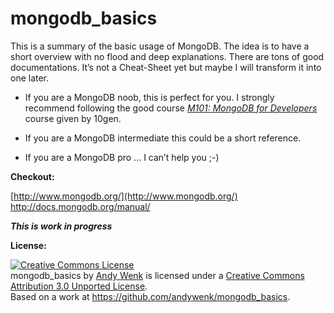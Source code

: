 # mongodb_basics

This is a summary of the basic usage of MongoDB. The idea is to have a short overview with no flood and deep explanations. There are tons of good documentations. It’s not a Cheat-Sheet yet but maybe I will transform it into one later.

* If you are a MongoDB noob, this is perfect for you. I strongly recommend following the good course [*M101: MongoDB for Developers*](https://education.10gen.com/courses/) course given by 10gen.  
 
* If you are a MongoDB intermediate this could be a short reference.  
 
* If you are a MongoDB pro ... I can’t help you ;-)

**Checkout:**

[http://www.mongodb.org/](http://www.mongodb.org/)  
[http://docs.mongodb.org/manual/ ](http://docs.mongodb.org/manual/)  

***This is work in progress***

**License:**

<a rel="license" href="http://creativecommons.org/licenses/by/3.0/deed.en_US"><img alt="Creative Commons License" style="border-width:0" src="http://i.creativecommons.org/l/by/3.0/88x31.png" /></a><br /><span xmlns:dct="http://purl.org/dc/terms/" href="http://purl.org/dc/dcmitype/Text" property="dct:title" rel="dct:type">mongodb_basics</span> by <a xmlns:cc="http://creativecommons.org/ns#" href="https://github.com/andywenk/mongodb_basics" property="cc:attributionName" rel="cc:attributionURL">Andy Wenk</a> is licensed under a <a rel="license" href="http://creativecommons.org/licenses/by/3.0/deed.en_US">Creative Commons Attribution 3.0 Unported License</a>.<br />Based on a work at <a xmlns:dct="http://purl.org/dc/terms/" href="https://github.com/andywenk/mongodb_basics" rel="dct:source">https://github.com/andywenk/mongodb_basics</a>.
